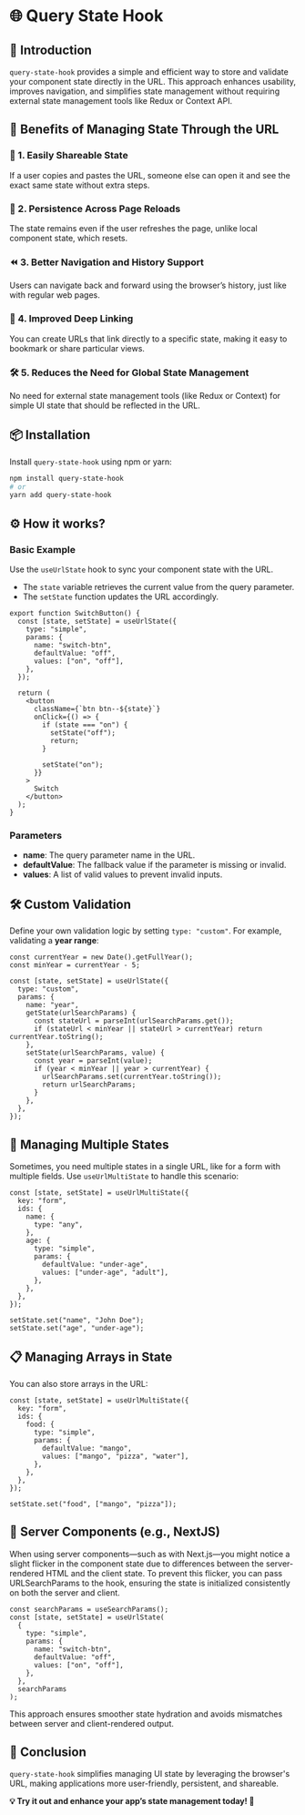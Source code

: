 # 🌐 Query State Hook

## 🚀 Introduction

`query-state-hook` provides a simple and efficient way to store and validate your component state directly in the URL. This approach enhances usability, improves navigation, and simplifies state management without requiring external state management tools like Redux or Context API.

## 🎯 Benefits of Managing State Through the URL

### 🚀 1. Easily Shareable State

If a user copies and pastes the URL, someone else can open it and see the exact same state without extra steps.

### 🔄 2. Persistence Across Page Reloads

The state remains even if the user refreshes the page, unlike local component state, which resets.

### ⏪ 3. Better Navigation and History Support

Users can navigate back and forward using the browser’s history, just like with regular web pages.

### 🔗 4. Improved Deep Linking

You can create URLs that link directly to a specific state, making it easy to bookmark or share particular views.

### 🛠 5. Reduces the Need for Global State Management

No need for external state management tools (like Redux or Context) for simple UI state that should be reflected in the URL.

## 📦 Installation

Install `query-state-hook` using npm or yarn:

```sh
npm install query-state-hook
# or
yarn add query-state-hook
```

## ⚙️ How it works?

### Basic Example

Use the `useUrlState` hook to sync your component state with the URL.

- The `state` variable retrieves the current value from the query parameter.
- The `setState` function updates the URL accordingly.

```tsx
export function SwitchButton() {
  const [state, setState] = useUrlState({
    type: "simple",
    params: {
      name: "switch-btn",
      defaultValue: "off",
      values: ["on", "off"],
    },
  });

  return (
    <button
      className={`btn btn--${state}`}
      onClick={() => {
        if (state === "on") {
          setState("off");
          return;
        }

        setState("on");
      }}
    >
      Switch
    </button>
  );
}
```

### Parameters

- **name**: The query parameter name in the URL.
- **defaultValue**: The fallback value if the parameter is missing or invalid.
- **values**: A list of valid values to prevent invalid inputs.

## 🛠 Custom Validation

Define your own validation logic by setting `type: "custom"`.
For example, validating a **year range**:

```tsx
const currentYear = new Date().getFullYear();
const minYear = currentYear - 5;

const [state, setState] = useUrlState({
  type: "custom",
  params: {
    name: "year",
    getState(urlSearchParams) {
      const stateUrl = parseInt(urlSearchParams.get());
      if (stateUrl < minYear || stateUrl > currentYear) return currentYear.toString();
    },
    setState(urlSearchParams, value) {
      const year = parseInt(value);
      if (year < minYear || year > currentYear) {
        urlSearchParams.set(currentYear.toString());
        return urlSearchParams;
      }
    },
  },
});
```

## 🔄 Managing Multiple States

Sometimes, you need multiple states in a single URL, like for a form with multiple fields.
Use `useUrlMultiState` to handle this scenario:

```tsx
const [state, setState] = useUrlMultiState({
  key: "form",
  ids: {
    name: {
      type: "any",
    },
    age: {
      type: "simple",
      params: {
        defaultValue: "under-age",
        values: ["under-age", "adult"],
      },
    },
  },
});

setState.set("name", "John Doe");
setState.set("age", "under-age");
```

## 📋 Managing Arrays in State

You can also store arrays in the URL:

```tsx
const [state, setState] = useUrlMultiState({
  key: "form",
  ids: {
    food: {
      type: "simple",
      params: {
        defaultValue: "mango",
        values: ["mango", "pizza", "water"],
      },
    },
  },
});

setState.set("food", ["mango", "pizza"]);
```

## 📖 Server Components (e.g., NextJS)

When using server components—such as with Next.js—you might notice a slight flicker in the component state due to differences between the server-rendered HTML and the client state. To prevent this flicker, you can pass URLSearchParams to the hook, ensuring the state is initialized consistently on both the server and client.

```tsx
const searchParams = useSearchParams();
const [state, setState] = useUrlState(
  {
    type: "simple",
    params: {
      name: "switch-btn",
      defaultValue: "off",
      values: ["on", "off"],
    },
  },
  searchParams
);
```

This approach ensures smoother state hydration and avoids mismatches between server and client-rendered output.

## 📖 Conclusion

`query-state-hook` simplifies managing UI state by leveraging the browser's URL, making applications more user-friendly, persistent, and shareable.

**💡 Try it out and enhance your app’s state management today! 🚀**
